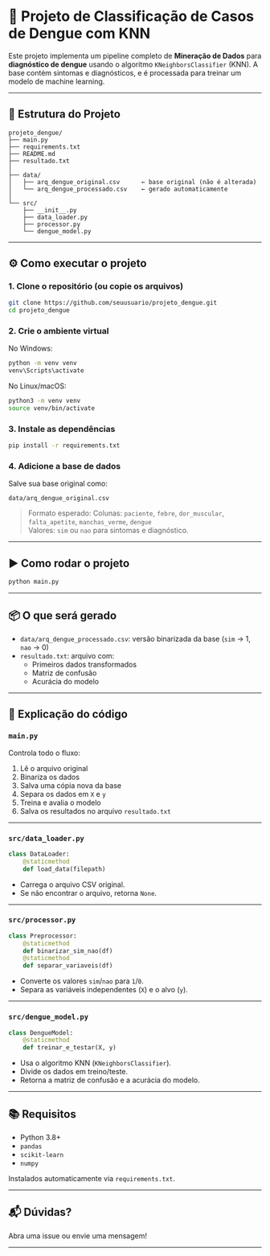 # 🤖 Projeto de Classificação de Casos de Dengue com KNN

Este projeto implementa um pipeline completo de **Mineração de Dados** para **diagnóstico de dengue** usando o algoritmo `KNeighborsClassifier` (KNN). A base contém sintomas e diagnósticos, e é processada para treinar um modelo de machine learning.

---

## 📁 Estrutura do Projeto

```
projeto_dengue/
├── main.py
├── requirements.txt
├── README.md
├── resultado.txt
│
├── data/
│   ├── arq_dengue_original.csv      ← base original (não é alterada)
│   └── arq_dengue_processado.csv    ← gerado automaticamente
│
└── src/
    ├── __init__.py
    ├── data_loader.py
    ├── processor.py
    └── dengue_model.py
```

---

## ⚙️ Como executar o projeto

### 1. Clone o repositório (ou copie os arquivos)

```bash
git clone https://github.com/seuusuario/projeto_dengue.git
cd projeto_dengue
```

### 2. Crie o ambiente virtual

No Windows:

```bash
python -m venv venv
venv\Scripts\activate
```

No Linux/macOS:

```bash
python3 -m venv venv
source venv/bin/activate
```

### 3. Instale as dependências

```bash
pip install -r requirements.txt
```

### 4. Adicione a base de dados

Salve sua base original como:

```
data/arq_dengue_original.csv
```

> Formato esperado:
> Colunas: `paciente`, `febre`, `dor_muscular`, `falta_apetite`, `manchas_verme`, `dengue`  
> Valores: `sim` ou `nao` para sintomas e diagnóstico.

---

## ▶️ Como rodar o projeto

```bash
python main.py
```

---

## 📦 O que será gerado

- `data/arq_dengue_processado.csv`: versão binarizada da base (`sim` → 1, `nao` → 0)
- `resultado.txt`: arquivo com:
  - Primeiros dados transformados
  - Matriz de confusão
  - Acurácia do modelo

---

## 🧠 Explicação do código

### `main.py`

Controla todo o fluxo:

1. Lê o arquivo original
2. Binariza os dados
3. Salva uma cópia nova da base
4. Separa os dados em `X` e `y`
5. Treina e avalia o modelo
6. Salva os resultados no arquivo `resultado.txt`

---

### `src/data_loader.py`

```python
class DataLoader:
    @staticmethod
    def load_data(filepath)
```

- Carrega o arquivo CSV original.
- Se não encontrar o arquivo, retorna `None`.

---

### `src/processor.py`

```python
class Preprocessor:
    @staticmethod
    def binarizar_sim_nao(df)
    @staticmethod
    def separar_variaveis(df)
```

- Converte os valores `sim`/`nao` para `1`/`0`.
- Separa as variáveis independentes (`X`) e o alvo (`y`).

---

### `src/dengue_model.py`

```python
class DengueModel:
    @staticmethod
    def treinar_e_testar(X, y)
```

- Usa o algoritmo KNN (`KNeighborsClassifier`).
- Divide os dados em treino/teste.
- Retorna a matriz de confusão e a acurácia do modelo.

---

## 📚 Requisitos

- Python 3.8+
- `pandas`
- `scikit-learn`
- `numpy`

Instalados automaticamente via `requirements.txt`.

---

## 📬 Dúvidas?

Abra uma issue ou envie uma mensagem!

---
